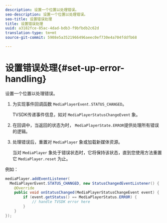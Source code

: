 ```yaml
---
description: 设置一个位置以处理错误。
seo-description: 设置一个位置以处理错误。
seo-title: 设置错误处理
title: 设置错误处理
uuid: a3182fce-85ac-4dad-bdb3-f9bfbdb2c62d
translation-type: tm+mt
source-git-commit: 5908e5a3521966496aeec0ef730e4a704fddfb68

---
```



# 设置错误处理{#set-up-error-handling}

设置一个位置以处理错误。

1. 为实现事件回调函数 `MediaPlayerEvent.STATUS_CHANGED`。

   TVSDK传递事件信息，如对 `MediaPlayerStatusChangeEvent` 象。
1. 在回调中，当返回的状态为时， `MediaPlayerState.ERROR`提供处理所有错误的逻辑。
1. 处理错误后，重置对 `MediaPlayer` 象或加载新媒体资源。

   当对 `MediaPlayer` 象处于错误状态时，它将保持该状态，直到您使用方法重置它 `MediaPlayer.reset` 为止。

<!--<a id="example_49FF225E92EA494AA06B2E5F26101F4C"></a>-->

例如：

```java
mediaPlayer.addEventListener( 
  MediaPlayerEvent.STATUS_CHANGED, new StatusChangedEventListener() { 
    @Override 
    public void onStatusChanged(MediaPlayerStatusChangeEvent event) { 
        if (event.getStatus() == MediaPlayerStatus.ERROR) { 
            // handle TVSDK error here 
        } 
    } 
});
```

